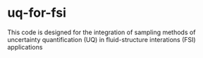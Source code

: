 # uq-for-fsi
This code is designed for the integration of sampling methods of uncertainty quantification (UQ) in fluid-structure interations (FSI) applications
